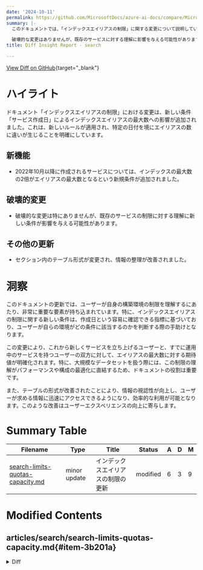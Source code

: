 ```yaml
---
date: '2024-10-11'
permalink: https://github.com/MicrosoftDocs/azure-ai-docs/compare/MicrosoftDocs:7341d04...MicrosoftDocs:576156f
summary: |-
  このドキュメントでは、「インデックスエイリアスの制限」に関する変更について説明しています。主な変更点は、「サービス作成日」に基づく新しい条件が追加され、これがインデックスエイリアスの最大数に影響を与えることを明確にしています。具体的には、2022年10月以降に作成されたサービスに対して、インデックスの最大数の2倍がエイリアスの最大数として設定される新たな条件が導入されました。

  破壊的な変更はありませんが、既存のサービスに対する理解に影響を与える可能性があります。また、情報の整理が改善されたことで、テーブル形式が変更され、情報の視認性が向上しました。この更新は、ユーザーが自身の構築環境の制限を理解するのに重要であり、新しい条件により、エイリアスの最大数に対する期待値が明確化され、特に大規模なデータセットを扱う際に役立つ情報が提供されています。
title: Diff Insight Report - search

---
```


[View Diff on GitHub](https://github.com/MicrosoftDocs/azure-ai-docs/compare/MicrosoftDocs:7341d04...MicrosoftDocs:576156f){target="_blank"}

# ハイライト
ドキュメント「インデックスエイリアスの制限」における変更は、新しい条件「サービス作成日」によるインデックスエイリアスの最大数への影響が追加されました。これは、新しいルールが適用され、特定の日付を境にエイリアスの数に違いが生じることを明確にしています。

## 新機能
- 2022年10月以降に作成されるサービスについては、インデックスの最大数の2倍がエイリアスの最大数となるという新規条件が追加されました。

## 破壊的変更
- 破壊的な変更は特にありませんが、既存のサービスの制限に対する理解に新しい条件が影響を与える可能性があります。

## その他の更新
- セクション内のテーブル形式が変更され、情報の整理が改善されました。

# 洞察
このドキュメントの更新では、ユーザーが自身の構築環境の制限を理解するにあたり、非常に重要な要素が持ち込まれています。特に、インデックスエイリアスの制限に関する新しい条件は、作成日という容易に確認できる指標に基づいており、ユーザーが自らの環境がどの条件に該当するのかを判断する際の手助けとなります。

この変更により、これから新しくサービスを立ち上げるユーザーと、すでに運用中のサービスを持つユーザーの双方に対して、エイリアスの最大数に対する期待値が明確化されます。特に、大規模なデータセットを扱う際には、この制限の理解がパフォーマンスや構成の最適化に直結するため、ドキュメントの役割は重要です。

また、テーブルの形式が改善されたことにより、情報の視認性が向上し、ユーザーが求める情報に迅速にアクセスできるようになり、効率的な利用が可能となります。このような改善はユーザーエクスペリエンスの向上に寄与します。

# Summary Table
|  Filename  | Type |    Title    | Status | A  | D  | M  |
|------------|------|-------------|--------|----|----|----|
| [search-limits-quotas-capacity.md](#item-3b201a) | minor update | インデックスエイリアスの制限の更新 | modified | 6 | 3 | 9 | 


# Modified Contents
## articles/search/search-limits-quotas-capacity.md{#item-3b201a}

<details>
<summary>Diff</summary>
````diff
@@ -166,11 +166,14 @@ Maximum number of synonym maps varies by tier. Each rule can have up to 20 expan
 
 ## Index alias limits
 
-Maximum number of [index aliases](search-how-to-alias.md) varies by tier. In all tiers, the maximum number of aliases is double the maximum number of indexes allowed.
+Maximum number of [index aliases](search-how-to-alias.md) varies by tier and [service creation date](vector-search-index-size.md#how-to-check-service-creation-date). In all tiers, if the service was created after October 2022 the maximum number of aliases is double the maximum number of indexes allowed. If the service was created before October 2022, the limit is the number of indexes allowed.
 
-| Resource | Free | Basic | S1 | S2 | S3 | S3-HD |L1 | L2 |
+| Service Creation Date | Free | Basic | S1 | S2 | S3 | S3-HD |L1 | L2 |
 |----------|------|-------|----|----|----|-------|----|----|
-| Maximum aliases |6 |10 or 30 |100 |400 |400 |2000 per partition or 6000 per service |20 |20 |
+| Before October 2022 | 3 | 5 or 15 <sup>1</sup> | 50 | 200 | 200 | 1000 per partition or 3000 per service | 10 | 10 |
+| After October 2022 | 6 | 30 | 100 | 400 | 400 | 2000 per partition or 6000 per service | 20 | 20 |
+
+<sup>1</sup> Basic services created before December 2017 have lower limits (5 instead of 15) on indexes
 
 ## Data limits (AI enrichment)
 
````
</details>

### Summary

```json
{
    "modification_type": "minor update",
    "modification_title": "インデックスエイリアスの制限の更新"
}
```

### Explanation
この修正は、ドキュメントの「インデックスエイリアスの制限」に関するセクションを更新しています。具体的には、インデックスエイリアスの最大数に影響を与える新しい条件として、「サービス作成日」が追加されました。新しい説明では、サービスが2022年10月以降に作成された場合、インデックスの最大数の2倍がエイリアスの最大数となります。逆に、2022年10月以前に作成された場合、エイリアスの制限は許可されるインデックスの数と同じになります。この変更により、利用者はサービスの作成日による制限の違いを理解しやすくなります。また、テーブルの形式が幾分変更され、情報が明確に整理されています。


